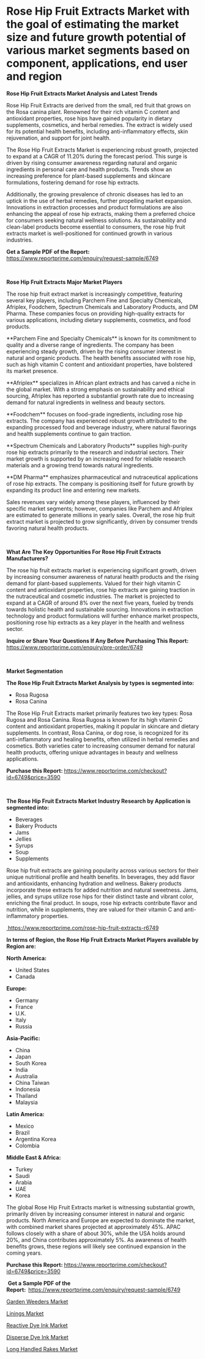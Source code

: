 <p><h1>Rose Hip Fruit Extracts Market with the goal of estimating the market size and future growth potential of various market segments based on component, applications, end user and region</h1></p><p><strong>Rose Hip Fruit Extracts Market Analysis and Latest Trends</strong></p>
<p><p>Rose Hip Fruit Extracts are derived from the small, red fruit that grows on the Rosa canina plant. Renowned for their rich vitamin C content and antioxidant properties, rose hips have gained popularity in dietary supplements, cosmetics, and herbal remedies. The extract is widely used for its potential health benefits, including anti-inflammatory effects, skin rejuvenation, and support for joint health.</p><p>The Rose Hip Fruit Extracts Market is experiencing robust growth, projected to expand at a CAGR of 11.20% during the forecast period. This surge is driven by rising consumer awareness regarding natural and organic ingredients in personal care and health products. Trends show an increasing preference for plant-based supplements and skincare formulations, fostering demand for rose hip extracts.</p><p>Additionally, the growing prevalence of chronic diseases has led to an uptick in the use of herbal remedies, further propelling market expansion. Innovations in extraction processes and product formulations are also enhancing the appeal of rose hip extracts, making them a preferred choice for consumers seeking natural wellness solutions. As sustainability and clean-label products become essential to consumers, the rose hip fruit extracts market is well-positioned for continued growth in various industries.</p></p>
<p><strong>Get a Sample PDF of the Report:&nbsp;</strong> <a href="https://www.reportprime.com/enquiry/request-sample/6749">https://www.reportprime.com/enquiry/request-sample/6749</a></p>
<p>&nbsp;</p>
<p><strong>Rose Hip Fruit Extracts Major Market Players</strong></p>
<p><p>The rose hip fruit extract market is increasingly competitive, featuring several key players, including Parchem Fine and Specialty Chemicals, Afriplex, Foodchem, Spectrum Chemicals and Laboratory Products, and DM Pharma. These companies focus on providing high-quality extracts for various applications, including dietary supplements, cosmetics, and food products.</p><p>**Parchem Fine and Specialty Chemicals** is known for its commitment to quality and a diverse range of ingredients. The company has been experiencing steady growth, driven by the rising consumer interest in natural and organic products. The health benefits associated with rose hip, such as high vitamin C content and antioxidant properties, have bolstered its market presence.</p><p>**Afriplex** specializes in African plant extracts and has carved a niche in the global market. With a strong emphasis on sustainability and ethical sourcing, Afriplex has reported a substantial growth rate due to increasing demand for natural ingredients in wellness and beauty sectors.</p><p>**Foodchem** focuses on food-grade ingredients, including rose hip extracts. The company has experienced robust growth attributed to the expanding processed food and beverage industry, where natural flavorings and health supplements continue to gain traction.</p><p>**Spectrum Chemicals and Laboratory Products** supplies high-purity rose hip extracts primarily to the research and industrial sectors. Their market growth is supported by an increasing need for reliable research materials and a growing trend towards natural ingredients.</p><p>**DM Pharma** emphasizes pharmaceutical and nutraceutical applications of rose hip extracts. The company is positioning itself for future growth by expanding its product line and entering new markets.</p><p>Sales revenues vary widely among these players, influenced by their specific market segments; however, companies like Parchem and Afriplex are estimated to generate millions in yearly sales. Overall, the rose hip fruit extract market is projected to grow significantly, driven by consumer trends favoring natural health products.</p></p>
<p>&nbsp;</p>
<p><strong>What Are The Key Opportunities For Rose Hip Fruit Extracts Manufacturers?</strong></p>
<p><p>The rose hip fruit extracts market is experiencing significant growth, driven by increasing consumer awareness of natural health products and the rising demand for plant-based supplements. Valued for their high vitamin C content and antioxidant properties, rose hip extracts are gaining traction in the nutraceutical and cosmetic industries. The market is projected to expand at a CAGR of around 8% over the next five years, fueled by trends towards holistic health and sustainable sourcing. Innovations in extraction technology and product formulations will further enhance market prospects, positioning rose hip extracts as a key player in the health and wellness sector.</p></p>
<p><strong>Inquire or Share Your Questions If Any Before Purchasing This Report:</strong> <a href="https://www.reportprime.com/enquiry/pre-order/6749">https://www.reportprime.com/enquiry/pre-order/6749</a></p>
<p>&nbsp;</p>
<p><strong>Market Segmentation</strong></p>
<p><strong>The Rose Hip Fruit Extracts Market Analysis by types is segmented into:</strong></p>
<p><ul><li>Rosa Rugosa</li><li>Rosa Canina</li></ul></p>
<p><p>The Rose Hip Fruit Extracts market primarily features two key types: Rosa Rugosa and Rosa Canina. Rosa Rugosa is known for its high vitamin C content and antioxidant properties, making it popular in skincare and dietary supplements. In contrast, Rosa Canina, or dog rose, is recognized for its anti-inflammatory and healing benefits, often utilized in herbal remedies and cosmetics. Both varieties cater to increasing consumer demand for natural health products, offering unique advantages in beauty and wellness applications.</p></p>
<p><strong>Purchase this Report:&nbsp;</strong><a href="https://www.reportprime.com/checkout?id=6749&price=3590">https://www.reportprime.com/checkout?id=6749&price=3590</a></p>
<p>&nbsp;</p>
<p><strong>The Rose Hip Fruit Extracts Market Industry Research by Application is segmented into:</strong></p>
<p><ul><li>Beverages</li><li>Bakery Products</li><li>Jams</li><li>Jellies</li><li>Syrups</li><li>Soup</li><li>Supplements</li></ul></p>
<p><p>Rose hip fruit extracts are gaining popularity across various sectors for their unique nutritional profile and health benefits. In beverages, they add flavor and antioxidants, enhancing hydration and wellness. Bakery products incorporate these extracts for added nutrition and natural sweetness. Jams, jellies, and syrups utilize rose hips for their distinct taste and vibrant color, enriching the final product. In soups, rose hip extracts contribute flavor and nutrition, while in supplements, they are valued for their vitamin C and anti-inflammatory properties.</p></p>
<p><a href="https://www.reportprime.com/rose-hip-fruit-extracts-r6749">&nbsp;https://www.reportprime.com/rose-hip-fruit-extracts-r6749</a></p>
<p><strong>In terms of Region, the Rose Hip Fruit Extracts Market Players available by Region are:</strong></p>
<p>
    <p> <strong> North America: </strong>
        <ul>
            <li>United States</li>
            <li>Canada</li>
        </ul>
        </p> 
    <p> <strong> Europe: </strong>
        <ul>
            <li>Germany</li>
            <li>France</li>
            <li>U.K.</li>
            <li>Italy</li>
            <li>Russia</li>
        </ul>
        </p> 
    <p> <strong> Asia-Pacific: </strong>
        <ul>
            <li>China</li>
            <li>Japan</li>
            <li>South Korea</li>
            <li>India</li>
            <li>Australia</li>
            <li>China Taiwan</li>
            <li>Indonesia</li>
            <li>Thailand</li>
            <li>Malaysia</li>
        </ul>
        </p> 
    <p> <strong> Latin America: </strong>
        <ul>
            <li>Mexico</li>
            <li>Brazil</li>
            <li>Argentina Korea</li>
            <li>Colombia</li>
        </ul>
        </p> 
    <p> <strong> Middle East & Africa: </strong>
        <ul>
            <li>Turkey</li>
            <li>Saudi</li>
            <li>Arabia</li>
            <li>UAE</li>
            <li>Korea</li>
        </ul>
    </p>
    </p>
<p><p>The global Rose Hip Fruit Extracts market is witnessing substantial growth, primarily driven by increasing consumer interest in natural and organic products. North America and Europe are expected to dominate the market, with combined market shares projected at approximately 45%. APAC follows closely with a share of about 30%, while the USA holds around 20%, and China contributes approximately 5%. As awareness of health benefits grows, these regions will likely see continued expansion in the coming years.</p></p>
<p><strong>Purchase this Report: </strong><a href="https://www.reportprime.com/checkout?id=6749&price=3590">https://www.reportprime.com/checkout?id=6749&price=3590</a></p>
<p>&nbsp;<strong>Get a Sample PDF of the Report:&nbsp;&nbsp;</strong><a href="https://www.reportprime.com/enquiry/request-sample/6749">https://www.reportprime.com/enquiry/request-sample/6749</a></p>
<p><strong></strong></p>
<p><p><a href="https://issuu.com/reportprime-2/docs/garden-weeders-market-size-2030.ppt_cca31aa7df4c3d">Garden Weeders Market</a></p><p><a href="https://www.linkedin.com/pulse/analyzing-linings-market-dynamics-growth-drivers-forecasted-qf2ce?trackingId=oJggv1bVShiqXWw5Ic1PUg%3D%3D">Linings Market</a></p><p><a href="https://medium.com/@henrysullivan626/reactive-dye-ink-industry-insights-report-analyzing-reactive-dye-ink-market-trends-applications-54311d8d22cb">Reactive Dye Ink Market</a></p><p><a href="https://medium.com/@henrysullivan626/global-perspectives-on-disperse-dye-ink-market-trends-and-forecast-2024-2031-9490a7cd8ea7">Disperse Dye Ink Market</a></p><p><a href="https://issuu.com/reportprime-2/docs/long-handled-rakes-market-size-2030_a182a0968205e1">Long Handled Rakes Market</a></p></p>